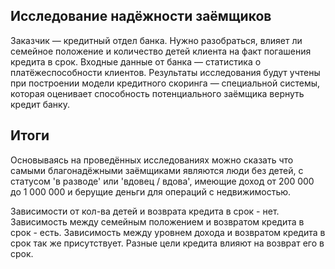 ## Исследование надёжности заёмщиков

Заказчик — кредитный отдел банка. Нужно разобраться, влияет ли семейное положение и количество детей клиента на факт погашения кредита в срок. Входные данные от банка — статистика о платёжеспособности клиентов.
Результаты исследования будут учтены при построении модели кредитного скоринга — специальной системы, которая оценивает способность потенциального заёмщика вернуть кредит банку.

## Итоги

Основываясь на проведённых исследованиях можно сказать что самыми благонадёжными заёмщиками являются люди без детей, с статусом 'в разводе' или 'вдовец / вдова', имеющие доход от 200 000 до 1 000 000 и берущие деньги для операций с недвижимостью.

Зависимости от кол-ва детей и возврата кредита в срок - нет.
Зависимость между семейным положением и возвратом кредита в срок - есть.
Зависимость между уровнем дохода и возвратом кредита в срок так же присутствует.
Разные цели кредита влияют на возврат его в срок.
